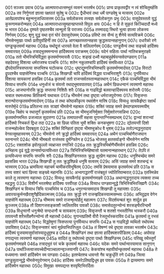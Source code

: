 001	सञ्जय उवाच
001a	आत्मापराधात्सम्भूतं व्यसनं भरतर्षभ
001c	प्राप्य प्राकृतवद्वीर न त्वं शोचितुमर्हसि
002a	तव निर्गुणतां ज्ञात्वा पक्षपातं सुतेषु च
002c	द्वैधीभावं तथा धर्मे पाण्डवेषु च मत्सरम्
002e	आर्तप्रलापांश्च बहून्मनुजाधिपसत्तम
003a	सर्वलोकस्य तत्त्वज्ञः सर्वलोकगुरुः प्रभुः
003c	वासुदेवस्ततो युद्धं कुरूणामकरोन्महत्
004a	आत्मापराधात्सुमहान्प्राप्तस्ते विपुलः क्षयः
004c	न हि ते सुकृतं किञ्चिदादौ मध्ये च भारत
004e	दृश्यते पृष्ठतश्चैव त्वन्मूलो हि पराजयः
005a	तस्मादद्य स्थिरो भूत्वा ज्ञात्वा लोकस्य निर्णयम्
005c	शृणु युद्धं यथा वृत्तं घोरं देवासुरोपमम्
006a	प्रविष्टे तव सैन्यं तु शैनेये सत्यविक्रमे
006c	भीमसेनमुखाः पार्थाः प्रतीयुर्वाहिनीं तव
007a	आगच्छतस्तान्सहसा क्रुद्धरूपान्सहानुगान्
007c	दधारैको रणे पाण्डून्कृतवर्मा महारथः
008a	यथोद्वृत्तं धारयते वेला वै सलिलार्णवम्
008c	पाण्डुसैन्यं तथा सङ्ख्ये हार्दिक्यः समवारयत्
009a	तत्राद्भुतममन्यन्त हार्दिक्यस्य पराक्रमम्
009c	यदेनं सहिताः पार्था नातिचक्रमुराहवे
010a	ततो भीमस्त्रिभिर्विद्ध्वा कृतवर्माणमायसैः
010c	शङ्खं दध्मौ महाबाहुर्हर्षयन्सर्वपाण्डवान्
011a	सहदेवस्तु विंशत्या धर्मराजश्च पञ्चभिः
011c	शतेन नकुलश्चापि हार्दिक्यं समविध्यत
012a	द्रौपदेयास्त्रिसप्तत्या सप्तभिश्च घटोत्कचः
012c	धृष्टद्युम्नस्त्रिभिश्चापि कृतवर्माणमार्दयत्
012e	विराटो द्रुपदश्चैव याज्ञसेनिश्च पञ्चभिः
013a	शिखण्डी चापि हार्दिक्यं विद्ध्वा पञ्चभिराशुगैः
013c	पुनर्विव्याध विंशत्या सायकानां हसन्निव
014a	कृतवर्मा ततो राजन्सर्वतस्तान्महारथान्
014c	एकैकं पञ्चभिर्विद्ध्वा भीमं विव्याध सप्तभिः
014e	धनुर्ध्वजं च संयत्तो रथाद्भूमावपातयत्
015a	अथैनं छिन्नधन्वानं त्वरमाणो महारथः
015c	आजघानोरसि क्रुद्धः सप्तत्या निशितैः शरैः
016a	स गाढविद्धो बलवान्हार्दिक्यस्य शरोत्तमैः
016c	चचाल रथमध्यस्थः क्षितिकम्पे यथाचलः
017a	भीमसेनं तथा दृष्ट्वा धर्मराजपुरोगमाः
017c	विसृजन्तः शरान्घोरान्कृतवर्माणमार्दयन्
018a	तं तथा कोष्ठकीकृत्य रथवंशेन मारिष
018c	विव्यधुः सायकैर्हृष्टा रक्षार्थं मारुतेर्मृधे
019a	प्रतिलभ्य ततः सञ्ज्ञां भीमसेनो महाबलः
019c	शक्तिं जग्राह समरे हेमदण्डामयस्मयीम्
019e	चिक्षेप च रथात्तूर्णं कृतवर्मरथं प्रति
020a	सा भीमभुजनिर्मुक्ता निर्मुक्तोरगसन्निभा
020c	कृतवर्माणमभितः प्रजज्वाल सुदारुणा
021a	तामापतन्तीं सहसा युगान्ताग्निसमप्रभाम्
021c	द्वाभ्यां शराभ्यां हार्दिक्यो निचकर्त द्विधा तदा
022a	सा छिन्ना पतिता भूमौ शक्तिः कनकभूषणा
022c	द्योतयन्ती दिशो राजन्महोल्केव दिवश्च्युता
022e	शक्तिं विनिहतां दृष्ट्वा भीमश्चुक्रोध वै भृशम्
023a	ततोऽन्यद्धनुरादाय वेगवत्सुमहास्वनम्
023c	भीमसेनो रणे क्रुद्धो हार्दिक्यं समवारयत्
024a	अथैनं पञ्चभिर्बाणैराजघान स्तनान्तरे
024c	भीमो भीमबलो राजंस्तव दुर्मन्त्रितेन ह
025a	भोजस्तु क्षतसर्वाङ्गो भीमसेनेन मारिष
025c	रक्ताशोक इवोत्फुल्लो व्यभ्राजत रणाजिरे
026a	ततः क्रुद्धस्त्रिभिर्बाणैर्भीमसेनं हसन्निव
026c	अभिहत्य दृढं युद्धे तान्सर्वान्प्रत्यविध्यत
027a	त्रिभिस्त्रिभिर्महेष्वासो यतमानान्महारथान्
027c	तेऽपि तं प्रत्यविध्यन्त सप्तभिः सप्तभिः शरैः
028a	शिखण्डिनस्ततः क्रुद्धः क्षुरप्रेण महारथः
028c	धनुश्चिच्छेद समरे प्रहसन्निव भारत
029a	शिखण्डी तु ततः क्रुद्धश्छिन्ने धनुषि सत्वरम्
029c	असिं जग्राह समरे शतचन्द्रं च भास्वरम्
030a	भ्रामयित्वा महाचर्म चामीकरविभूषितम्
030c	तमसिं प्रेषयामास कृतवर्मरथं प्रति
031a	स तस्य सशरं चापं छित्त्वा सङ्ख्ये महानसिः
031c	अभ्यगाद्धरणीं राजंश्च्युतं ज्योतिरिवाम्बरात्
032a	एतस्मिन्नेव काले तु त्वरमाणा महारथाः
032c	विव्यधुः सायकैर्गाढं कृतवर्माणमाहवे
033a	अथान्यद्धनुरादाय त्यक्त्वा तच्च महद्धनुः
033c	विशीर्णं भरतश्रेष्ठ हार्दिक्यः परवीरहा
034a	विव्याध पाण्डवान्युद्धे त्रिभिस्त्रिभिरजिह्मगैः
034c	शिखण्डिनं च विव्याध त्रिभिः पञ्चभिरेव च
035a	धनुरन्यत्समादाय शिखण्डी तु महायशाः
035c	अवारयत्कूर्मनखैराशुगैर्हृदिकात्मजम्
036a	ततः क्रुद्धो रणे राजन्हृदिकस्यात्मसम्भवः
036c	अभिदुद्राव वेगेन याज्ञसेनिं महारथम्
037a	भीष्मस्य समरे राजन्मृत्योर्हेतुं महात्मनः
037c	विदर्शयन्बलं शूरः शार्दूल इव कुञ्जरम्
038a	तौ दिशागजसङ्काशौ ज्वलिताविव पावकौ
038c	समासेदतुरन्योन्यं शरसङ्घैररिन्दमौ
039a	विधुन्वानौ धनुःश्रेष्ठे सन्दधानौ च सायकान्
039c	विसृजन्तौ च शतशो गभस्तीनिव भास्करौ
040a	तापयन्तौ शरैस्तीक्ष्णैरन्योन्यं तौ महारथौ
040c	युगान्तप्रतिमौ वीरौ रेजतुर्भास्कराविव
041a	कृतवर्मा तु रभसं याज्ञसेनिं महारथम्
041c	विद्ध्वेषूणां त्रिसप्तत्या पुनर्विव्याध सप्तभिः
042a	स गाढविद्धो व्यथितो रथोपस्थ उपाविशत्
042c	विसृजन्सशरं चापं मूर्छयाभिपरिप्लुतः
043a	तं विषण्णं रथे दृष्ट्वा तावका भरतर्षभ
043c	हार्दिक्यं पूजयामासुर्वासांस्यादुधुवुश्च ह
044a	शिखण्डिनं तथा ज्ञात्वा हार्दिक्यशरपीडितम्
044c	अपोवाह रणाद्यन्ता त्वरमाणो महारथम्
045a	सादितं तु रथोपस्थे दृष्ट्वा पार्थाः शिखण्डिनम्
045c	परिवव्रू रथैस्तूर्णं कृतवर्माणमाहवे
046a	तत्राद्भुतं परं चक्रे कृतवर्मा महारथः
046c	यदेकः समरे पार्थान्वारयामास सानुगान्
047a	पार्थाञ्जित्वाजयच्चेदीन्पाञ्चालान्सृञ्जयानपि
047c	केकयांश्च महावीर्यान्कृतवर्मा महारथः
048a	ते वध्यमानाः समरे हार्दिक्येन स्म पाण्डवाः
048c	इतश्चेतश्च धावन्तो नैव चक्रुर्धृतिं रणे
049a	जित्वा पाण्डुसुतान्युद्धे भीमसेनपुरोगमान्
049c	हार्दिक्यः समरेऽतिष्ठद्विधूम इव पावकः
050a	ते द्राव्यमाणाः समरे हार्दिक्येन महारथाः
050c	विमुखाः समपद्यन्त शरवृष्टिभिरर्दिताः
